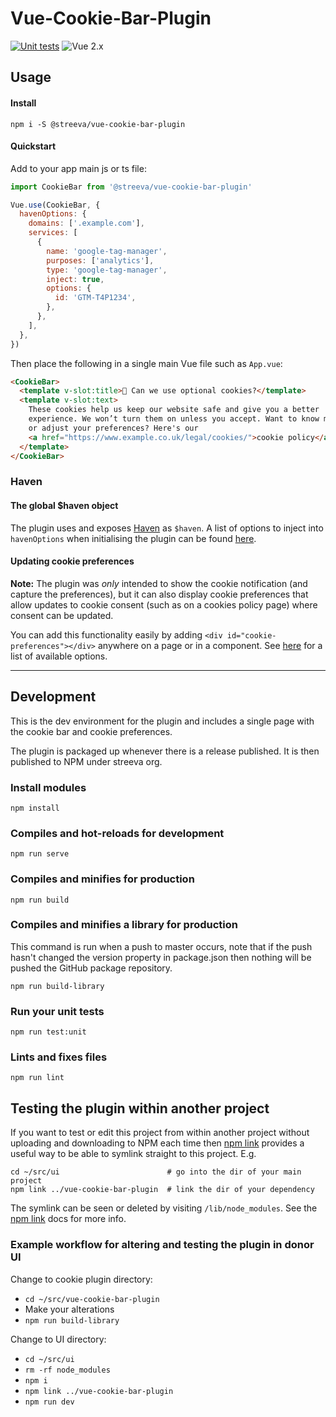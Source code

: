 # Vue-Cookie-Bar-Plugin

[![Unit tests](https://github.com/streeva/vue-cookie-bar-plugin/actions/workflows/TestPlugin.yml/badge.svg)](https://github.com/streeva/vue-cookie-bar-plugin/actions/workflows/TestPlugin.yml) ![Vue 2.x](https://img.shields.io/badge/vue-2.x-green.svg "Vue 2 Compatible")

## Usage

#### Install

`npm i -S @streeva/vue-cookie-bar-plugin`

#### Quickstart

Add to your app main js or ts file:

```js
import CookieBar from '@streeva/vue-cookie-bar-plugin'

Vue.use(CookieBar, {
  havenOptions: {
    domains: ['.example.com'],
    services: [
      {
        name: 'google-tag-manager',
        purposes: ['analytics'],
        type: 'google-tag-manager',
        inject: true,
        options: {
          id: 'GTM-T4P1234',
        },
      },
    ],
  },
})
```

Then place the following in a single main Vue file such as `App.vue`:

```html
<CookieBar>
  <template v-slot:title>🍪 Can we use optional cookies?</template>
  <template v-slot:text>
    These cookies help us keep our website safe and give you a better
    experience. We won’t turn them on unless you accept. Want to know more
    or adjust your preferences? Here's our
    <a href="https://www.example.co.uk/legal/cookies/">cookie policy</a>
  </template>
</CookieBar>
```

### Haven

#### The global $haven object

The plugin uses and exposes [Haven](https://chiiya.github.io/haven/) as `$haven`. A list of options to inject into `havenOptions` when initialising the plugin can be found [here](https://chiiya.github.io/haven/getting-started.html#usage).

#### Updating cookie preferences

__Note:__ The plugin was _only_ intended to show the cookie notification (and capture the preferences), but it can also display cookie preferences that allow updates to cookie consent (such as on a cookies policy page) where consent can be updated.

You can add this functionality easily by adding `<div id="cookie-preferences"></div>` anywhere on a page or in a component. See [here](https://chiiya.github.io/haven/cookie-preferences.html#options) for a list of available options.

---

## Development

This is the dev environment for the plugin and includes a single page with the cookie bar and cookie preferences.

The plugin is packaged up whenever there is a release published. It is then published to NPM under streeva org.

### Install modules

```
npm install
```

### Compiles and hot-reloads for development
```
npm run serve
```

### Compiles and minifies for production
```
npm run build
```

### Compiles and minifies a library for production

This command is run when a push to master occurs, note that if the push hasn't changed the version property in package.json then nothing will be pushed the GitHub package repository.

```
npm run build-library
```

### Run your unit tests
```
npm run test:unit
```

### Lints and fixes files
```
npm run lint
```

## Testing the plugin within another project

If you want to test or edit this project from within another project without uploading and downloading to NPM each time then [npm link](https://docs.npmjs.com/cli/v8/commands/npm-link) provides a useful way to be able to symlink straight to this project. E.g.

```
cd ~/src/ui                        # go into the dir of your main project
npm link ../vue-cookie-bar-plugin  # link the dir of your dependency
```

The symlink can be seen or deleted by visiting `/lib/node_modules`. See the [npm link](https://docs.npmjs.com/cli/v8/commands/npm-link) docs for more info.

### Example workflow for altering and testing the plugin in donor UI
Change to cookie plugin directory:
- `cd ~/src/vue-cookie-bar-plugin`
- Make your alterations
- `npm run build-library`

Change to UI directory:
- `cd ~/src/ui`
- `rm -rf node_modules`
- `npm i`
- `npm link ../vue-cookie-bar-plugin`
- `npm run dev`